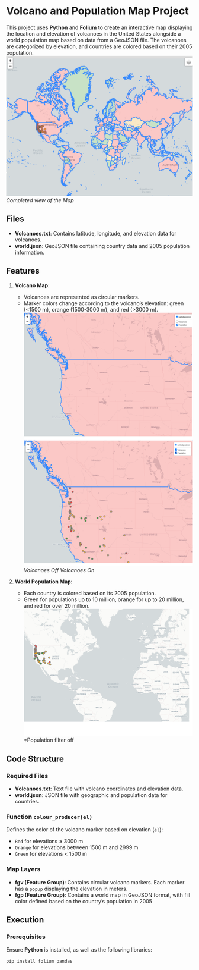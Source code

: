 # Volcano and Population Map Project

This project uses **Python** and **Folium** to create an interactive map displaying the location and elevation of volcanoes in the United States alongside a world population map based on data from a GeoJSON file. The volcanoes are categorized by elevation, and countries are colored based on their 2005 population.
![Volcano Map Screenshot](Screenshots/All_Map.png)
*Completed view of the Map*
## Files

- **Volcanoes.txt**: Contains latitude, longitude, and elevation data for volcanoes.
- **world.json**: GeoJSON file containing country data and 2005 population information.

## Features

1. **Volcano Map**: 
   - Volcanoes are represented as circular markers.
   - Marker colors change according to the volcano’s elevation: green (<1500 m), orange (1500-3000 m), and red (>3000 m).
![Volcano Map Screenshot](Screenshots/VolcanoesOff.png) ![Volcano Map Screenshot](Screenshots/VolcanoesOn.png)
*Volcanoes Off*                                             *Volcanoes On*

2. **World Population Map**: 
   - Each country is colored based on its 2005 population.
   - Green for populations up to 10 million, orange for up to 20 million, and red for over 20 million.
![Volcano Map Screenshot](Screenshots/VolcanoesOnPopOff.png)
*Population filter off

## Code Structure

### Required Files

- **Volcanoes.txt**: Text file with volcano coordinates and elevation data.
- **world.json**: JSON file with geographic and population data for countries.

### Function `colour_producer(el)`

Defines the color of the volcano marker based on elevation (`el`):
- `Red` for elevations ≥ 3000 m
- `Orange` for elevations between 1500 m and 2999 m
- `Green` for elevations < 1500 m

### Map Layers

- **fgv (Feature Group)**: Contains circular volcano markers. Each marker has a `popup` displaying the elevation in meters.
- **fgp (Feature Group)**: Contains a world map in GeoJSON format, with fill color defined based on the country’s population in 2005

## Execution

### Prerequisites

Ensure **Python** is installed, as well as the following libraries:

```bash
pip install folium pandas
